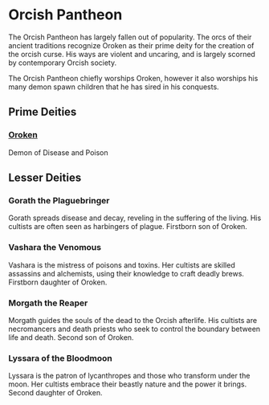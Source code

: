 # Orcish Pantheon

The Orcish Pantheon has largely fallen out of popularity. The orcs of their ancient traditions recognize Oroken as their prime deity for the creation of the orcish curse. His ways are violent and uncaring, and is largely scorned by contemporary Orcish society.

The Orcish Pantheon chiefly worships Oroken, however it also worships his many demon spawn children that he has sired in his conquests.

## Prime Deities

### [Oroken](Notable%20Mithrinian%20Deities/Oroken.md)

Demon of Disease and Poison

## Lesser Deities

### Gorath the Plaguebringer

Gorath spreads disease and decay, reveling in the suffering of the living. His cultists are often seen as harbingers of plague. Firstborn son of Oroken.

### Vashara the Venomous

Vashara is the mistress of poisons and toxins. Her cultists are skilled assassins and alchemists, using their knowledge to craft deadly brews. Firstborn daughter of Oroken.

### Morgath the Reaper

Morgath guides the souls of the dead to the Orcish afterlife. His cultists are necromancers and death priests who seek to control the boundary between life and death. Second son of Oroken.

### Lyssara of the Bloodmoon

Lyssara is the patron of lycanthropes and those who transform under the moon. Her cultists embrace their beastly nature and the power it brings. Second daughter of Oroken.
